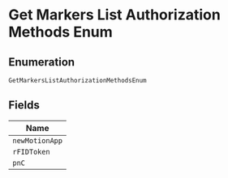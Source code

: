 
# Get Markers List Authorization Methods Enum

## Enumeration

`GetMarkersListAuthorizationMethodsEnum`

## Fields

| Name |
|  --- |
| `newMotionApp` |
| `rFIDToken` |
| `pnC` |

